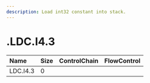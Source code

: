 ```yaml
---
description: Load int32 constant into stack.
---
```


# .LDC.I4.3

| Name | Size | ControlChain | FlowControl |
| :--- | :--- | :--- | :--- |
| LDC.I4.3 | 0 |  |  |
